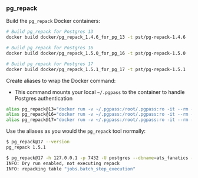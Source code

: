 ### pg_repack

Build the `pg_repack` Docker containers:

```bash
# Build pg_repack for Postgres 13
docker build docker/pg_repack_1.4.6_for_pg_13 -t pst/pg-repack-1.4.6

# Build pg_repack for Postgres 16
docker build docker/pg_repack_1.5.0_for_pg_16 -t pst/pg-repack-1.5.0

# Build pg_repack for Postgres 17
docker build docker/pg_repack_1.5.1_for_pg_17 -t pst/pg-repack-1.5.1
```

Create aliases to wrap the Docker command:
- This command mounts your local `~/.pgpass` to the container to handle Postgres authentication

```bash
alias pg_repack@13="docker run -v ~/.pgpass:/root/.pgpass:ro -it --rm --network host pst/pg-repack-1.4.6 pg_repack"
alias pg_repack@16="docker run -v ~/.pgpass:/root/.pgpass:ro -it --rm --network host pst/pg-repack-1.5.0 pg_repack"
alias pg_repack@17="docker run -v ~/.pgpass:/root/.pgpass:ro -it --rm --network host pst/pg-repack-1.5.1 pg_repack"
```

Use the aliases as you would the `pg_repack` tool normally:

```bash
$ pg_repack@17 --version
pg_repack 1.5.1

$ pg_repack@17 -h 127.0.0.1 -p 7432 -U postgres --dbname=ats_fanatics --table=jobs.batch_step_execution --dry-run
INFO: Dry run enabled, not executing repack
INFO: repacking table "jobs.batch_step_execution"
```